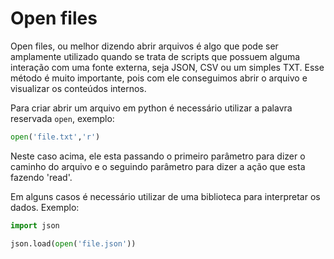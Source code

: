 # Open files

Open files, ou melhor dizendo abrir arquivos é algo que pode ser amplamente utilizado quando se trata de scripts que possuem alguma interação com uma fonte externa, seja JSON, CSV ou um simples TXT. Esse método é muito importante, pois com ele conseguimos abrir o arquivo e visualizar os conteúdos internos.

Para criar abrir um arquivo em python é necessário utilizar a palavra reservada `open`, exemplo:

```python
open('file.txt','r')
```

Neste caso acima, ele esta passando o primeiro parâmetro para dizer o caminho do arquivo e o seguindo parâmetro para dizer a ação que esta fazendo 'read'.

Em alguns casos é necessário utilizar de uma biblioteca para interpretar os dados. Exemplo:

```python
import json

json.load(open('file.json'))
```